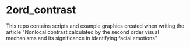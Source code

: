 # 2ord_contrast
This repo contains scripts and example graphics created when writing the article "Nonlocal contrast calculated by the second order visual mechanisms and its significance in identifying facial emotions"
